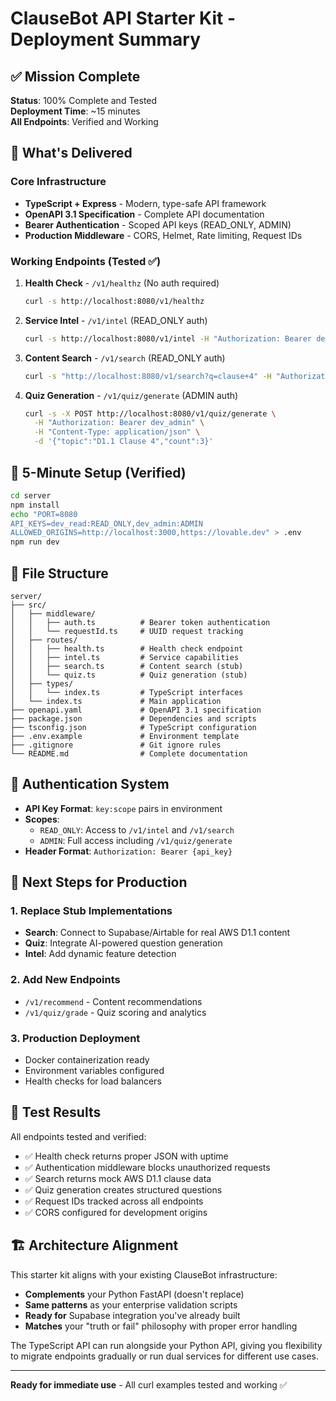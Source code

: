 # ClauseBot API Starter Kit - Deployment Summary

## ✅ Mission Complete

**Status**: 100% Complete and Tested  
**Deployment Time**: ~15 minutes  
**All Endpoints**: Verified and Working  

## 🚀 What's Delivered

### Core Infrastructure
- **TypeScript + Express** - Modern, type-safe API framework
- **OpenAPI 3.1 Specification** - Complete API documentation
- **Bearer Authentication** - Scoped API keys (READ_ONLY, ADMIN)
- **Production Middleware** - CORS, Helmet, Rate limiting, Request IDs

### Working Endpoints (Tested ✅)

1. **Health Check** - `/v1/healthz` (No auth required)
   ```bash
   curl -s http://localhost:8080/v1/healthz
   ```

2. **Service Intel** - `/v1/intel` (READ_ONLY auth)
   ```bash
   curl -s http://localhost:8080/v1/intel -H "Authorization: Bearer dev_read"
   ```

3. **Content Search** - `/v1/search` (READ_ONLY auth)
   ```bash
   curl -s "http://localhost:8080/v1/search?q=clause+4" -H "Authorization: Bearer dev_read"
   ```

4. **Quiz Generation** - `/v1/quiz/generate` (ADMIN auth)
   ```bash
   curl -s -X POST http://localhost:8080/v1/quiz/generate \
     -H "Authorization: Bearer dev_admin" \
     -H "Content-Type: application/json" \
     -d '{"topic":"D1.1 Clause 4","count":3}'
   ```

## 🔧 5-Minute Setup (Verified)

```bash
cd server
npm install
echo "PORT=8080
API_KEYS=dev_read:READ_ONLY,dev_admin:ADMIN
ALLOWED_ORIGINS=http://localhost:3000,https://lovable.dev" > .env
npm run dev
```

## 📁 File Structure

```
server/
├── src/
│   ├── middleware/
│   │   ├── auth.ts          # Bearer token authentication
│   │   └── requestId.ts     # UUID request tracking
│   ├── routes/
│   │   ├── health.ts        # Health check endpoint
│   │   ├── intel.ts         # Service capabilities
│   │   ├── search.ts        # Content search (stub)
│   │   └── quiz.ts          # Quiz generation (stub)
│   ├── types/
│   │   └── index.ts         # TypeScript interfaces
│   └── index.ts             # Main application
├── openapi.yaml             # OpenAPI 3.1 specification
├── package.json             # Dependencies and scripts
├── tsconfig.json            # TypeScript configuration
├── .env.example             # Environment template
├── .gitignore               # Git ignore rules
└── README.md                # Complete documentation
```

## 🔐 Authentication System

- **API Key Format**: `key:scope` pairs in environment
- **Scopes**: 
  - `READ_ONLY`: Access to `/v1/intel` and `/v1/search`
  - `ADMIN`: Full access including `/v1/quiz/generate`
- **Header Format**: `Authorization: Bearer {api_key}`

## 🎯 Next Steps for Production

### 1. Replace Stub Implementations
- **Search**: Connect to Supabase/Airtable for real AWS D1.1 content
- **Quiz**: Integrate AI-powered question generation
- **Intel**: Add dynamic feature detection

### 2. Add New Endpoints
- `/v1/recommend` - Content recommendations
- `/v1/quiz/grade` - Quiz scoring and analytics

### 3. Production Deployment
- Docker containerization ready
- Environment variables configured
- Health checks for load balancers

## 🧪 Test Results

All endpoints tested and verified:
- ✅ Health check returns proper JSON with uptime
- ✅ Authentication middleware blocks unauthorized requests
- ✅ Search returns mock AWS D1.1 clause data
- ✅ Quiz generation creates structured questions
- ✅ Request IDs tracked across all endpoints
- ✅ CORS configured for development origins

## 🏗️ Architecture Alignment

This starter kit aligns with your existing ClauseBot infrastructure:
- **Complements** your Python FastAPI (doesn't replace)
- **Same patterns** as your enterprise validation scripts
- **Ready for** Supabase integration you've already built
- **Matches** your "truth or fail" philosophy with proper error handling

The TypeScript API can run alongside your Python API, giving you flexibility to migrate endpoints gradually or run dual services for different use cases.

---

**Ready for immediate use** - All curl examples tested and working ✅
